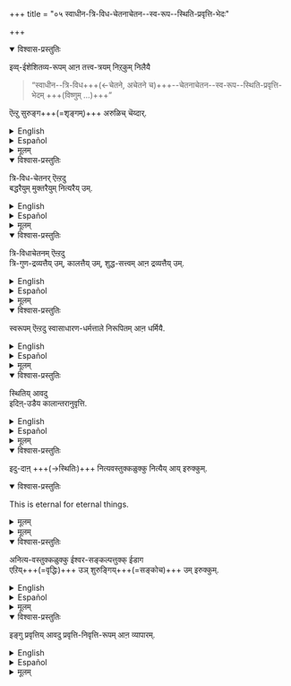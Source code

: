 +++
title = "०५ स्वाधीन-त्रि-विध-चेतनाचेतन--स्व-रूप--स्थिति-प्रवृत्ति-भेदः"

+++
<details open><summary>विश्वास-प्रस्तुतिः</summary>

इव्व्-ईशेशितव्य-रूपम् आऩ तत्त्व-त्रयम् निऱ्‌कुम् निलैयै  

> “स्वाधीन--त्रि-विध+++(←चेतने, अचेतने च)+++--चेतनाचेतन--स्व-रूप--स्थिति-प्रवृत्ति-भेदम् +++(विष्णुम् …)+++”

ऎऩ्ऱु सुरुङ्ग+++(=शृङ्गम्)+++ अरुळिच् चॆय्दार्.
</details>

<details><summary>English</summary>

Thus the three realities consist of the Ruler and the Ruled (the latter including prakṛti and the sentient beings) and our ācārya s (Śrī Yāmunācārya and Śrī Rāmānujācārya) have stated this concisely in the words  

> "(Iśvara)[^30] on whom depend the essential nature (svarūpa), the continuance (sthiti) and the activity (pravṛtti) of the three kinds of sentient beings and of non-sentient things with all their differences". 
</details>

<details><summary>Español</summary>

Así, las tres realidades consisten en el gobernante y el gobernado (este último, incluidos Prakṛti y los seres sintientes)  
y nuestro ācārya s (śrī yāmunācārya y Śrī rāmānujācārya) lo han declarado concisamente en las palabras

> "(Iśvara) [^30] de quién depende de la naturaleza esencial (svarūpa), la continuación (sthiti) y la actividad (pravṛtti) de los tres tipos de seres sintientes  
> y de cosas no sensibles con todas sus diferencias".
</details>

<details><summary>मूलम्</summary>

इव्वीशेशितव्यरूपमाऩ तत्त्वत्रयम् निऱ्‌कुम् निलैयै “स्वाधीनत्रिविधचेतनाचेतनस्वरूपस्थितिप्रवृत्तिभेदम्” ऎऩ्ऱु सुरुङ्ग अरुळिच्चॆय्दार्.
</details>

<details open><summary>विश्वास-प्रस्तुतिः</summary>

त्रि-विध-चेतनर् ऎऩ्ऱदु  
बद्धरैयुम् मुक्तरैयुम् नित्यरैय् उम्. 
</details>

<details><summary>English</summary>

The three kinds of sentient beings are those that are in bondage (baddha), those that have obtained release (mukta) and those that are eternally free (nitya). 
</details>

<details><summary>Español</summary>

Los tres tipos de seres sintientes son los que están en esclavitud (Baddha), los que han obtenido la liberación (MUKTA) y los que son eternamente libres (NITYA).
</details>

<details><summary>मूलम्</summary>

त्रिविधचेतनरॆऩ्ऱदु बद्धरैयुम् मुक्तरैयुम् नित्यरैयुम्. 
</details>

<details open><summary>विश्वास-प्रस्तुतिः</summary>

त्रि-विधाचेतनम् ऎऩ्ऱदु  
त्रि-गुण-द्रव्यत्तैय् उम्, कालत्तैय् उम्, शुद्ध-सत्त्वम् आऩ द्रव्यत्तैय् उम्.
</details>

<details><summary>English</summary>

The three kinds of non-sentient things are Prakṛti with its three qualities (sattvam, rajas and tamas), Time, and Śuddhasattvam. 
</details>

<details><summary>Español</summary>

Los tres tipos de cosas no sensibles son Prakṛti con sus tres cualidades (Sattvam, Rajas y Tamas), Time y Śuddhasattvam.
</details>

<details><summary>मूलम्</summary>

त्रिविधाचेतनमॆऩ्ऱदु त्रिगुणद्रव्यत्तैयुम् कालत्तैयुम् शुद्धसत्त्वमाऩ द्रव्यत्तैयुम्.
</details>

<details open><summary>विश्वास-प्रस्तुतिः</summary>

स्वरूपम् ऎऩ्ऱदु स्वासाधारण-धर्मत्ताले निरूपितम् आऩ धर्मियै.
</details>

<details><summary>English</summary>

The essential nature (svarūpa) means the substance or thing which is defined by attributes peculiar and unique to it. 
</details>

<details><summary>Español</summary>

La naturaleza esencial (svarūpa) significa la sustancia o cosa  
que se define por atributos peculiares y únicos.
</details>

<details><summary>मूलम्</summary>

स्वरूपमॆऩ्ऱदु स्वासाधारणधर्मत्ताले निरूपितमाऩ धर्मियै.
</details>

<details open><summary>विश्वास-प्रस्तुतिः</summary>

स्थितिय् आवदु  
इदिऩ्-उडैय कालान्तरानुवृत्ति.
</details>

<details><summary>English</summary>

Continuance (sthiti) means continuance of the thing or object in time. 
</details>

<details><summary>Español</summary>

Continuancia (sthiti) significa continuar la cosa u objeto en el tiempo.
</details>

<details><summary>मूलम्</summary>

स्थितियावदु इदिनुडैय कालान्तरानुवृत्ति.
</details>

<details open><summary>विश्वास-प्रस्तुतिः</summary>

इदु-दाऩ् +++(→स्थितिः)+++ नित्यवस्तुक्कळुक्कु नित्यैय् आय् इरुक्कुम्.
</details>

<details open><summary>विश्वास-प्रस्तुतिः</summary>

This is eternal for eternal things. 
</details>

<details><summary>मूलम्</summary>

Esto es eterno para las cosas eternas.
</details>

<details><summary>मूलम्</summary>

इदुदाऩ् नित्यवस्तुक्कळुक्कु नित्यैयायिरुक्कुम्.
</details>

<details open><summary>विश्वास-प्रस्तुतिः</summary>

अनित्य-वस्तुक्कळुक्कु ईश्वर-सङ्कल्पत्तुक्क् ईडाग  
एऱिय्+++(=वृद्धिः)+++ उञ् शुरुङ्गिय्+++(=सङ्कोच)+++ उम् इरुक्कुम्.
</details>

<details><summary>English</summary>

In the case of non-eternal things, this continuance is subject to expansion and contraction in accordance with the will of Iśvara. 
</details>

<details><summary>Español</summary>

En el caso de las cosas no eternas,  
esta continuación está sujeta a expansión y contracción  
de acuerdo con la voluntad de Iśvara.
</details>

<details><summary>मूलम्</summary>

अनित्य-वस्तुक्कळुक्कु ईश्वरसङ्कल्पत्तुक्कीडाग एऱियुञ् जुरुङ्गियुमिरुक्कुम्.
</details>

<details open><summary>विश्वास-प्रस्तुतिः</summary>

इङ्गु प्रवृत्तिय् आवदु प्रवृत्ति-निवृत्ति-रूपम् आऩ व्यापारम्.
</details>

<details><summary>English</summary>

Activity or pravṛtti includes action and abstention from action. 
</details>

<details><summary>Español</summary>

Actividad o Pravṛtti incluye acción y abstención de la acción.
</details>

<details><summary>मूलम्</summary>

इङ्गु प्रवृत्तियावदु प्रवृत्तिनिवृत्तिरूपमाऩ व्यापारम्.
</details>

